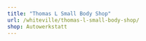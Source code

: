 ```yaml
---
title: "Thomas L Small Body Shop"
url: /whiteville/thomas-l-small-body-shop/
shop: Autowerkstatt
---
```

